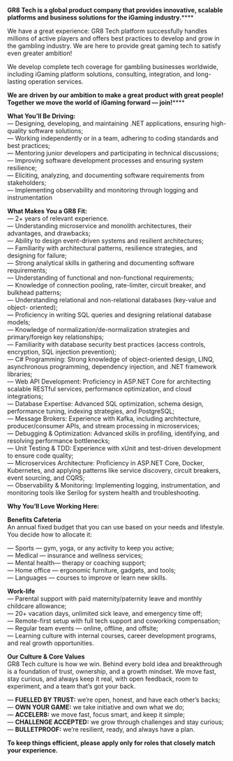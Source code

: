 **GR8 Tech is a global product company that provides innovative, scalable
platforms and business solutions for the iGaming industry.******

We have а great experience: GR8 Tech platform successfully handles millions of
active players and offers best practices to develop and grow in the gambling
industry. We are here to provide great gaming tech to satisfy even greater
ambition!

We develop complete tech coverage for gambling businesses worldwide, including
iGaming platform solutions, consulting, integration, and long-lasting
operation services.

**We are driven by our ambition to make a great product with great people!
Together we move the world of iGaming forward — join!******

**What You’ll Be Driving:**  
— Designing, developing, and maintaining .NET applications, ensuring high-
quality software solutions;  
— Working independently or in a team, adhering to coding standards and best
practices;  
— Mentoring junior developers and participating in technical discussions;  
— Improving software development processes and ensuring system resilience;  
— Eliciting, analyzing, and documenting software requirements from
stakeholders;  
— Implementing observability and monitoring through logging and
instrumentation

**What Makes You a GR8 Fit:**  
— 2+ years of relevant experience.  
— Understanding microservice and monolith architectures, their advantages, and
drawbacks;  
— Ability to design event-driven systems and resilient architectures;  
— Familiarity with architectural patterns, resilience strategies, and
designing for failure;  
— Strong analytical skills in gathering and documenting software requirements;  
— Understanding of functional and non-functional requirements;  
— Knowledge of connection pooling, rate-limiter, circuit breaker, and bulkhead
patterns;  
— Understanding relational and non-relational databases (key-value and object-
oriented);  
— Proficiency in writing SQL queries and designing relational database models;  
— Knowledge of normalization/de-normalization strategies and primary/foreign
key relationships;  
— Familiarity with database security best practices (access controls,
encryption, SQL injection prevention);  
— C# Programming: Strong knowledge of object-oriented design, LINQ,
asynchronous programming, dependency injection, and .NET framework libraries;  
— Web API Development: Proficiency in ASP.NET Core for architecting scalable
RESTful services, performance optimization, and cloud integrations;  
— Database Expertise: Advanced SQL optimization, schema design, performance
tuning, indexing strategies, and PostgreSQL;  
— Message Brokers: Experience with Kafka, including architecture,
producer/consumer APIs, and stream processing in microservices;  
— Debugging & Optimization: Advanced skills in profiling, identifying, and
resolving performance bottlenecks;  
— Unit Testing & TDD: Experience with xUnit and test-driven development to
ensure code quality;  
— Microservices Architecture: Proficiency in ASP.NET Core, Docker, Kubernetes,
and applying patterns like service discovery, circuit breakers, event
sourcing, and CQRS;  
— Observability & Monitoring: Implementing logging, instrumentation, and
monitoring tools like Serilog for system health and troubleshooting.

**Why You’ll Love Working Here:**

**Benefits Cafeteria**  
An annual fixed budget that you can use based on your needs and lifestyle. You
decide how to allocate it:

— Sports — gym, yoga, or any activity to keep you active;  
— Medical — insurance and wellness services;  
— Mental health— therapy or coaching support;  
— Home office — ergonomic furniture, gadgets, and tools;  
— Languages — courses to improve or learn new skills.

**Work-life**  
— Parental support with paid maternity/paternity leave and monthly childcare
allowance;  
— 20+ vacation days, unlimited sick leave, and emergency time off;  
— Remote-first setup with full tech support and coworking compensation;  
— Regular team events — online, offline, and offsite;  
— Learning culture with internal courses, career development programs, and
real growth opportunities.

**Our Culture & Core Values**  
GR8 Tech culture is how we win. Behind every bold idea and breakthrough is a
foundation of trust, ownership, and a growth mindset. We move fast, stay
curious, and always keep it real, with open feedback, room to experiment, and
a team that’s got your back.

— **FUELLED BY TRUST:** we’re open, honest, and have each other’s backs;  
— **OWN YOUR GAME:** we take initiative and own what we do;  
— **ACCELER8:** we move fast, focus smart, and keep it simple;  
— **CHALLENGE ACCEPTED:** we grow through challenges and stay curious;  
— **BULLETPROOF:** we’re resilient, ready, and always have a plan.

**To keep things efficient, please apply only for roles that closely match
your experience.**